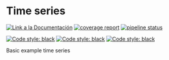 # Time series 


<a href="https://faam.gitlab.io/st_time_series/"><img alt="Link a la Documentación" src="https://img.shields.io/badge/docs-link-brightgreen"></a>
[![coverage report](https://gitlab.com/FAAM/st_time_series/badges/master/coverage.svg)](https://gitlab.com/FAAM/st_time_series/-/commits/master)
[![pipeline status](https://gitlab.com/FAAM/st_time_series/badges/master/pipeline.svg)](https://gitlab.com/FAAM/st_time_series/-/commits/master)


<a href="https://github.com/psf/black"><img alt="Code style: black" src="https://img.shields.io/badge/static--analysis-black%20flake8%20mypy-black"></a>
<a href="https://github.com/psf/black"><img alt="Code style: black" src="https://img.shields.io/badge/testing-pytest-black"></a>
<a href="https://github.com/psf/black"><img alt="Code style: black" src="https://img.shields.io/badge/documentation-sphinx-black"></a>


Basic example time series





